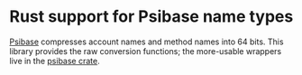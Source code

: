 # Rust support for Psibase name types

[Psibase](https://about.psibase.io) compresses account names and method
names into 64 bits. This library provides the raw conversion
functions; the more-usable wrappers live in the
[psibase crate](https://docs.rs/psibase).
